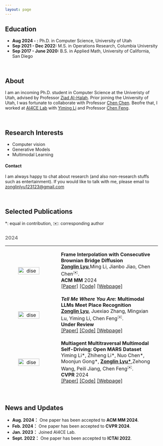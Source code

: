 ```yaml
---
layout: page
---
```


## Education
- **Aug 2024 - :** Ph.D. in Computer Science, University of Utah
- **Sep 2021 - Dec 2022:** M.S. in Operations Research, Columbia University
- **Sep 2017 - June 2020:** B.S. in Applied Math, University of California, San Diego

<br>

## About

I am an incoming Ph.D. student in Computer Science at the Univeristy of Utah, advised by Professor [Ziad Al-Halah](https://users.cs.utah.edu/~ziad/). Prior joining the University of Utah, I was fortunate to collaborate with Professor [Chen Chen](https://www.crcv.ucf.edu/chenchen/). Beofre that, I worked at [AI4CE Lab](https://ai4ce.github.io/) with [Yiming Li](https://yimingli-page.github.io/) and Professor [Chen Feng](https://scholar.google.com/citations?user=YeG8ZM0AAAAJ&hl=en). 


<br>

## Research Interests

* Computer vision
* Generative Models
* Multimodal Learning

#### Contact
I am always happy to chat about research (and also non-research stuffs such as entertainment). If you would like to talk with me, please email to zonglinlyu123123@gmail.com

<br>

## Selected Publications
*: equal in contribution, ✉️: corresponding author

<h3 style="color: gray;">2024</h3>

---

<table style="width:100%;border:0px;border-spacing:0px;border-collapse:separate;margin-right:auto;margin-left:auto;">
  <tbody>
    <tr>
      <td style="margin:5px;padding:5px;width:35%;max-width:90%" align="center" class="image-wrapper">
        <img style="margin:1px;padding-right:20px;width:65%;max-width:100%" src="https://zonglinl.github.io/images/BB.png" alt="dise"> 
      </td>
      <td width="75%" valign="center" class="text-wrapper"> 
          <papertitle>
            <strong>
              	Frame Interpolation with Consecutive Brownian Bridge Diffusion
            </strong>
          </papertitle>
          <br>
          <strong><u>Zonglin Lyu</u></strong>,Ming Li, Jianbo Jiao, Chen Chen<sup>✉️</sup>.
          <br>  
          <strong>ACM MM</strong> 2024
          <br>
          <a href="https://arxiv.org/pdf/2405.05953" class="custom-link—paper">[Paper]</a>
          <a href="https://github.com/ZonglinL/ConsecutiveBrownianBridge" class="custom-link—code">[Code]</a>
          <a href="https://zonglinl.github.io/videointerp/" class="custom-link—project">[Webpage]</a>
      </td>
    </tr>

  </tbody>
</table>

<table style="width:100%;border:0px;border-spacing:0px;border-collapse:separate;margin-right:auto;margin-left:auto;">
  <tbody>
    <tr>
      <td style="margin:5px;padding:5px;width:35%;max-width:90%" align="center" class="image-wrapper">
        <img style="margin:1px;padding-right:20px;width:65%;max-width:100%" src="https://zonglinl.github.io/images/LLM4VPR.png" alt="dise"> 
      </td>
      <td width="75%" valign="center" class="text-wrapper"> 
          <papertitle>
            <strong>
              	<i>Tell Me Where You Are</i>: Multimodal LLMs Meet Place Recognition
            </strong>
          </papertitle>
          <br>
          <strong><u>Zonglin Lyu</u></strong>, Juexiao Zhang, Mingxian Lu, Yiming Li, Chen Feng<sup>✉️</sup>.
          <br>  
          <strong>Under Review</strong> 
          <br>
          <a href="https://arxiv.org/pdf/2406.17520" class="custom-link—paper">[Paper]</a>
          <a href="https://github.com/ai4ce/LLM4VPR" class="custom-link—code">[Code]</a>
          <a href="https://ai4ce.github.io/LLM4VPR/" class="custom-link—project">[Webpage]</a>
      </td>
    </tr>

  </tbody>
</table>


<table style="width:100%;border:0px;border-spacing:0px;border-collapse:separate;margin-right:auto;margin-left:auto;">
  <tbody>
    <tr>
      <td style="margin:5px;padding:5px;width:35%;max-width:90%" align="center" class="image-wrapper">
        <img style="margin:1px;padding-right:20px;width:65%;max-width:100%" src="https://zonglinl.github.io/images/MARS.png" alt="dise"> 
      </td>
      <td width="75%" valign="center" class="text-wrapper"> 
          <papertitle>
            <strong>
              	Multiagent Multitraversal Multimodal Self-Driving: Open MARS Dataset
            </strong>
          </papertitle>
          <br>
          Yiming Li*, Zhiheng Li*, Nuo Chen*, Moonjun Gong*, <strong><u>Zonglin Lyu*</u></strong>,Zehong Wang, Peili Jiang, Chen Feng<sup>✉️</sup>.
          <br>  
          <strong>CVPR</strong> 2024
          <br>
          <a href="https://openaccess.thecvf.com/content/CVPR2024/papers/Li_Multiagent_Multitraversal_Multimodal_Self-Driving_Open_MARS_Dataset_CVPR_2024_paper.pdf" class="custom-link—paper">[Paper]</a>
          <a href="https://github.com/ai4ce/MARS" class="custom-link—code">[Code]</a>
          <a href="https://ai4ce.github.io/MARS" class="custom-link—project">[Webpage]</a>
      </td>
    </tr>

  </tbody>
</table>



<br>

## News and Updates
- **Aug. 2024：** One paper has been accepted to **ACM MM 2024**.
- **Feb. 2024：** One paper has been accepted to **CVPR 2024**.
- **Jan. 2023：** Joined AI4CE Lab.
- **Sept. 2022：** One paper has been accepted to **ICTAI 2022**.


<br>

